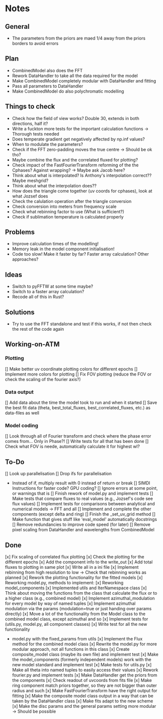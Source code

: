# Notes
## General
- The parameters from the priors are maed 1/4 away from the priors borders to avoid errors
## Plan
- CombinedModel also does the FFT
- Rework DataHandler to take all the data required for the model
- Make CombinedModel completely modular with DataHandler and fitting
- Pass all parameters to DataHandler
- Make CombinedModel do also polychromatic modelling
## Things to check
* Check how the field of view works? Double 30, extends in both directions, half it?
* Write a fuckton more tests for the important calculation functions -> Thorough tests needed
* Does temperate gradient get negatively affected by np.inf values?
* When to modulate the parameters?
* Check if the FFT zero-padding moves the true centre -> Should be ok tho?
* Maybe combine the flux and the correlated fluxed for plotting?
* Check impact of the FastFourierTransform reforming of the the Cphases? Against wrapping? -> Maybe ask Jacob here?
* Think about what is interpolated? Is Anthony's interpolation correct?? Maybe meshgrid?
* Think about what the interpolation does??
* How does the triangle come together (uv coords for cphases), look at what Jozsef does
* Check the calulation operation after the triangle conversion
* Check conversion into meters from frequency scale
* Check what rebinning factor to use (What is sufficient?)
* Check if sublimation temperature is calculated properly
## Problems
* Improve calculation times of the modelling!
* Memory leak in the model component initialisation!
* Code too slow! Make it faster by far? Faster array calculation? Other approaches?
## Ideas
* Switch to pyFFTW at some time maybe?
* Switch to a faster array calculation?
* Recode all of this in Rust?
## Solutions
- Try to use the FFT standalone and test if this works, if not then check the rest of the code again
## Working-on-ATM

### Plotting
[] Make better uv coordinate plotting colors for different epochs
[] Implement more colors for plotting
[] Fix FOV plotting (reduce the FOV or check the scaling of the fourier axis?)

### Data output
[] Add data about the time the model took to run and when it started
[] Save the best fit data (theta, best_total_fluxes, best_correlated_fluxes, etc.) as data-files as well

### Model coding
[] Look through all of Fourier transform and check where the phase error comes from... Only in Phase?!
[] Write tests for all that has been done
[] Check what FOV is neede, automatically calculate it for highest wl?

## To-Do
[] Look up parallelisation
[] Drop ifs for parallelisation
- Instead of if, multiply result with 0 instead of return or break
[] SIMDI Instructions for faster code? GPU coding?
[] Ignore errors at some point, or warnings that is
[] Finish rework of model.py and implement tests
[] Make tests that compare fluxes to real values (e.g., Jozsef's code see flux values)
[] Implement tests for comparisons between analytical and numerical models -> FFT and all
[] Implement and complete the other components (except delta and ring)
[] Finish the _set_uv_grid method
[] Make function that gives stuff like 'eval_model' automatically docstrings
[] Remove redundancies to improve code speed (for later)
[] Remove pixel scaling from DataHandler and wavelengths from CombinedModel

## Done
[x] Fix scaling of correlated flux plotting
[x] Check the plotting for the different epochs
[x] Add the component info to the write_out
[x] Add total fluxes to plotting in same plot
[x] Write all in a ini file
[x] Implement rebinning from high resolution to low -> Check that rebinning works as planned
[x] Rework the plotting functionality for the fitted models
[x] Reworking model.py, methods to implement:
[x] Reworking model_components
[x] Implemented utils and IterNamespace class
[x] Think about moving the functions from the class that calculate the flux or to a higher class (e.g., combined model)
[x] Implement azimuthal_modulation for every model by way of named tuples
[x] Implement azimuthal modulation via the params (modulation=true or just handing over params directly)
[x] Move a lot of the functionality from the Model class to the combined model class, except azimuthal and so
[x] Implement tests for (utils.py, model.py, all component classes)
[x] Write test for all the new functionality
- model.py with the fixed_params from utils
[x] Implement the Flux method for the combined model class
[x] Rewrite the model.py for more modular approach, not all functions in this class
[x] Create composite_model class (maybe its own file) and implement test
[x] Make the model_components (formerly independent models) work with the new model standard and implement test
[x] Make tests for utils.py
[x] Make all theta into named tuples to easily access their values
[x] Rework fourier.py and implement tests
[x] Make DataHandler get the priors from the components
[x] Check readout of uvcoords from fits file
[x] Make ring component match priors together, so they are not bigger than outer radius and such
[x] Make FastFourierTransform have the right output for fitting
[x] Make the composite model class output in a way that can be taken by the DataHandler class
[x] Make fits adapt to the new scheme
[x] Make the disc params and the general params setting more modular -> Should be possible
